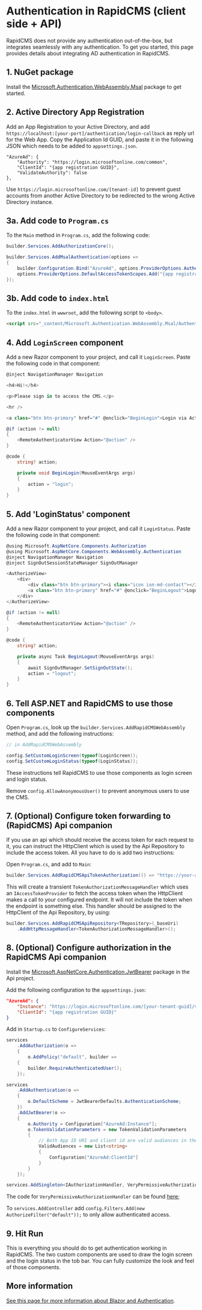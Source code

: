 # Authentication in RapidCMS (client side + API)

RapidCMS does not provide any authentication out-of-the-box, but integrates seamlessly with any
authentication. To get you started, this page provides details about integrating AD authentication in RapidCMS.

## 1. NuGet package

Install the [Microsoft.Authentication.WebAssembly.Msal](https://www.nuget.org/packages/Microsoft.Authentication.WebAssembly.Msal) package
to get started.

## 2. Active Directory App Registration

Add an App Registration to your Active Directory, and add `https://localhost:[your-port]/authentication/login-callback` as
reply url for the Web App. Copy the Application Id GUID, and paste it in the following JSON which needs to
be added to `appsettings.json`.

```
"AzureAd": {
    "Authority": "https://login.microsoftonline.com/common",
    "ClientId": "{app registration GUID}",
    "ValidateAuthority": false
},
```

Use `https://login.microsoftonline.com/[tenant-id]` to prevent guest accounts from another Active Directory to
be redirected to the wrong Active Directory instance.

## 3a. Add code to `Program.cs`

To the `Main` method in `Program.cs`, add the following code:

```c#
builder.Services.AddAuthorizationCore();

builder.Services.AddMsalAuthentication(options =>
{
    builder.Configuration.Bind("AzureAd", options.ProviderOptions.Authentication);
    options.ProviderOptions.DefaultAccessTokenScopes.Add("{app registration GUID}");
});
```

## 3b. Add code to `index.html`

To the `index.html` in `wwwroot`, add the following script to `<body>`.

```html
<script src="_content/Microsoft.Authentication.WebAssembly.Msal/AuthenticationService.js"></script>
```

## 4. Add `LoginScreen` component

Add a new Razor component to your project, and call it `LoginScreen`. Paste the following code in that component:

```c#
@inject NavigationManager Navigation

<h4>Hi!</h4>

<p>Please sign in to access the CMS.</p>

<hr />

<a class="btn btn-primary" href="#" @onclick="BeginLogin">Login via Active Directory</a>

@if (action != null)
{
    <RemoteAuthenticatorView Action="@action" />
}

@code {
    string? action;

    private void BeginLogin(MouseEventArgs args)
    {
        action = "login";
    }
}
```

## 5. Add 'LoginStatus' component

Add a new Razor component to your project, and call it `LoginStatus`. Paste the following code in that component:

```c#
@using Microsoft.AspNetCore.Components.Authorization
@using Microsoft.AspNetCore.Components.WebAssembly.Authentication
@inject NavigationManager Navigation
@inject SignOutSessionStateManager SignOutManager

<AuthorizeView>
    <div>
        <div class="btn btn-primary"><i class="icon ion-md-contact"></i> Hi, @context.User.Identity.Name!</div>
        <a class="btn btn-primary" href="#" @onclick="BeginLogout">Logout</a>
    </div>
</AuthorizeView>

@if (action != null)
{
    <RemoteAuthenticatorView Action="@action" />
}

@code {
    string? action;

    private async Task BeginLogout(MouseEventArgs args)
    {
        await SignOutManager.SetSignOutState();
        action = "logout";
    }
}
```

## 6. Tell ASP.NET and RapidCMS to use those components

Open `Program.cs`,  look up the `builder.Services.AddRapidCMSWebAssembly` method, and add the following instructions:

```c#
// in AddRapidCMSWebAssembly

config.SetCustomLoginScreen(typeof(LoginScreen));
config.SetCustomLoginStatus(typeof(LoginStatus));
```

These instructions tell RapidCMS to use those components as login screen and login status.

Remove `config.AllowAnonymousUser()` to prevent anonymous users to use the CMS.

## 7. (Optional) Configure token forwarding to (RapidCMS) Api companion

If you use an api which should receive the access token for each request to it, you can instruct the HttpClient
which is used by the Api Repository to include the access token. All you have to do is add two instructions:

Open `Program.cs`, and add to `Main`:

```c#
builder.Services.AddRapidCMSApiTokenAuthorization(() => "https://your-absolute-url-to-your-api);
```

This will create a transient `TokenAuthorizationMessageHandler` which uses an `IAccessTokenProvider` to fetch
the access token when the HttpClient makes a call to your configured endpoint. It will not include the token when
the endpoint is something else. This handler should be assigned to the HttpClient of the Api Repository, by using:

```c#
builder.Services.AddRapidCMSApiRepository<TRepository>(_baseUri)
    .AddHttpMessageHandler<TokenAuthorizationMessageHandler>();
```

## 8. (Optional) Configure authorization in the RapidCMS Api companion

Install the [Microsoft.AspNetCore.Authentication.JwtBearer](https://www.nuget.org/packages/Microsoft.AspNetCore.Authentication.JwtBearer) package
in the Api project. 

Add the following configuration to the `appsettings.json`:

```json
"AzureAd": {
    "Instance": "https://login.microsoftonline.com/[your-tenant-guid]/v2.0",
    "ClientId": "{app registration GUID}"
}
```

Add in `Startup.cs` to `ConfigureServices`:

```c#
services
    .AddAuthorization(o =>
    {
        o.AddPolicy("default", builder =>
    {
        builder.RequireAuthenticatedUser();
    });

services
    .AddAuthentication(o =>
    {
        o.DefaultScheme = JwtBearerDefaults.AuthenticationScheme;
    })
    .AddJwtBearer(o =>
    {
        o.Authority = Configuration["AzureAd:Instance"];
        o.TokenValidationParameters = new TokenValidationParameters
        {
            // Both App ID URI and client id are valid audiences in the access token
            ValidAudiences = new List<string>
            {
                Configuration["AzureAd:ClientId"]
            }
        }
    });

services.AddSingleton<IAuthorizationHandler, VeryPermissiveAuthorizationHandler>();
```

The code for `VeryPermissiveAuthorizationHandler` can be found [here](AUTHserver.md);

To `services.AddController` add `config.Filters.Add(new AuthorizeFilter("default"));` to 
only allow authenticated access.

## 9. Hit Run

This is everything you should do to get authentication working in RapidCMS. The two custom components are
used to draw the login screen and the login status in the tob bar. You can fully customize the look and feel of
those components.

## More information

[See this page for more information about Blazor and Authentication](https://docs.microsoft.com/en-us/aspnet/core/blazor/security/webassembly/hosted-with-azure-active-directory-b2c?view=aspnetcore-3.1).